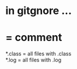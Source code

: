 # in gitgnore ... 

 # = comment  
 *.class  = all files with .class  
 *.log    = all files with .log 